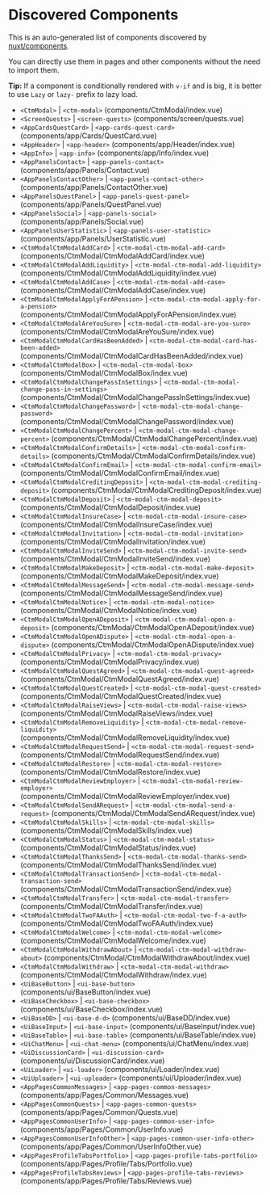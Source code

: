 # Discovered Components

This is an auto-generated list of components discovered by [nuxt/components](https://github.com/nuxt/components).

You can directly use them in pages and other components without the need to import them.

**Tip:** If a component is conditionally rendered with `v-if` and is big, it is better to use `Lazy` or `lazy-` prefix to lazy load.

- `<CtmModal>` | `<ctm-modal>` (components/CtmModal/index.vue)
- `<ScreenQuests>` | `<screen-quests>` (components/screen/quests.vue)
- `<AppCardsQuestCard>` | `<app-cards-quest-card>` (components/app/Cards/QuestCard.vue)
- `<AppHeader>` | `<app-header>` (components/app/Header/index.vue)
- `<AppInfo>` | `<app-info>` (components/app/Info/index.vue)
- `<AppPanelsContact>` | `<app-panels-contact>` (components/app/Panels/Contact.vue)
- `<AppPanelsContactOther>` | `<app-panels-contact-other>` (components/app/Panels/ContactOther.vue)
- `<AppPanelsQuestPanel>` | `<app-panels-quest-panel>` (components/app/Panels/QuestPanel.vue)
- `<AppPanelsSocial>` | `<app-panels-social>` (components/app/Panels/Social.vue)
- `<AppPanelsUserStatistic>` | `<app-panels-user-statistic>` (components/app/Panels/UserStatistic.vue)
- `<CtmModalCtmModalAddCard>` | `<ctm-modal-ctm-modal-add-card>` (components/CtmModal/CtmModalAddCard/index.vue)
- `<CtmModalCtmModalAddLiquidity>` | `<ctm-modal-ctm-modal-add-liquidity>` (components/CtmModal/CtmModalAddLiquidity/index.vue)
- `<CtmModalCtmModalAddCase>` | `<ctm-modal-ctm-modal-add-case>` (components/CtmModal/CtmModalAddCase/index.vue)
- `<CtmModalCtmModalApplyForAPension>` | `<ctm-modal-ctm-modal-apply-for-a-pension>` (components/CtmModal/CtmModalApplyForAPension/index.vue)
- `<CtmModalCtmModalAreYouSure>` | `<ctm-modal-ctm-modal-are-you-sure>` (components/CtmModal/CtmModalAreYouSure/index.vue)
- `<CtmModalCtmModalCardHasBeenAdded>` | `<ctm-modal-ctm-modal-card-has-been-added>` (components/CtmModal/CtmModalCardHasBeenAdded/index.vue)
- `<CtmModalCtmModalBox>` | `<ctm-modal-ctm-modal-box>` (components/CtmModal/CtmModalBox/index.vue)
- `<CtmModalCtmModalChangePassInSettings>` | `<ctm-modal-ctm-modal-change-pass-in-settings>` (components/CtmModal/CtmModalChangePassInSettings/index.vue)
- `<CtmModalCtmModalChangePassword>` | `<ctm-modal-ctm-modal-change-password>` (components/CtmModal/CtmModalChangePassword/index.vue)
- `<CtmModalCtmModalChangePercent>` | `<ctm-modal-ctm-modal-change-percent>` (components/CtmModal/CtmModalChangePercent/index.vue)
- `<CtmModalCtmModalConfirmDetails>` | `<ctm-modal-ctm-modal-confirm-details>` (components/CtmModal/CtmModalConfirmDetails/index.vue)
- `<CtmModalCtmModalConfirmEmail>` | `<ctm-modal-ctm-modal-confirm-email>` (components/CtmModal/CtmModalConfirmEmail/index.vue)
- `<CtmModalCtmModalCreditingDeposit>` | `<ctm-modal-ctm-modal-crediting-deposit>` (components/CtmModal/CtmModalCreditingDeposit/index.vue)
- `<CtmModalCtmModalDeposit>` | `<ctm-modal-ctm-modal-deposit>` (components/CtmModal/CtmModalDeposit/index.vue)
- `<CtmModalCtmModalInsureCase>` | `<ctm-modal-ctm-modal-insure-case>` (components/CtmModal/CtmModalInsureCase/index.vue)
- `<CtmModalCtmModalInvitation>` | `<ctm-modal-ctm-modal-invitation>` (components/CtmModal/CtmModalInvitation/index.vue)
- `<CtmModalCtmModalInviteSend>` | `<ctm-modal-ctm-modal-invite-send>` (components/CtmModal/CtmModalInviteSend/index.vue)
- `<CtmModalCtmModalMakeDeposit>` | `<ctm-modal-ctm-modal-make-deposit>` (components/CtmModal/CtmModalMakeDeposit/index.vue)
- `<CtmModalCtmModalMessageSend>` | `<ctm-modal-ctm-modal-message-send>` (components/CtmModal/CtmModalMessageSend/index.vue)
- `<CtmModalCtmModalNotice>` | `<ctm-modal-ctm-modal-notice>` (components/CtmModal/CtmModalNotice/index.vue)
- `<CtmModalCtmModalOpenADeposit>` | `<ctm-modal-ctm-modal-open-a-deposit>` (components/CtmModal/CtmModalOpenADeposit/index.vue)
- `<CtmModalCtmModalOpenADispute>` | `<ctm-modal-ctm-modal-open-a-dispute>` (components/CtmModal/CtmModalOpenADispute/index.vue)
- `<CtmModalCtmModalPrivacy>` | `<ctm-modal-ctm-modal-privacy>` (components/CtmModal/CtmModalPrivacy/index.vue)
- `<CtmModalCtmModalQuestAgreed>` | `<ctm-modal-ctm-modal-quest-agreed>` (components/CtmModal/CtmModalQuestAgreed/index.vue)
- `<CtmModalCtmModalQuestCreated>` | `<ctm-modal-ctm-modal-quest-created>` (components/CtmModal/CtmModalQuestCreated/index.vue)
- `<CtmModalCtmModalRaiseViews>` | `<ctm-modal-ctm-modal-raise-views>` (components/CtmModal/CtmModalRaiseViews/index.vue)
- `<CtmModalCtmModalRemoveLiquidity>` | `<ctm-modal-ctm-modal-remove-liquidity>` (components/CtmModal/CtmModalRemoveLiquidity/index.vue)
- `<CtmModalCtmModalRequestSend>` | `<ctm-modal-ctm-modal-request-send>` (components/CtmModal/CtmModalRequestSend/index.vue)
- `<CtmModalCtmModalRestore>` | `<ctm-modal-ctm-modal-restore>` (components/CtmModal/CtmModalRestore/index.vue)
- `<CtmModalCtmModalReviewEmployer>` | `<ctm-modal-ctm-modal-review-employer>` (components/CtmModal/CtmModalReviewEmployer/index.vue)
- `<CtmModalCtmModalSendARequest>` | `<ctm-modal-ctm-modal-send-a-request>` (components/CtmModal/CtmModalSendARequest/index.vue)
- `<CtmModalCtmModalSkills>` | `<ctm-modal-ctm-modal-skills>` (components/CtmModal/CtmModalSkills/index.vue)
- `<CtmModalCtmModalStatus>` | `<ctm-modal-ctm-modal-status>` (components/CtmModal/CtmModalStatus/index.vue)
- `<CtmModalCtmModalThanksSend>` | `<ctm-modal-ctm-modal-thanks-send>` (components/CtmModal/CtmModalThanksSend/index.vue)
- `<CtmModalCtmModalTransactionSend>` | `<ctm-modal-ctm-modal-transaction-send>` (components/CtmModal/CtmModalTransactionSend/index.vue)
- `<CtmModalCtmModalTransfer>` | `<ctm-modal-ctm-modal-transfer>` (components/CtmModal/CtmModalTransfer/index.vue)
- `<CtmModalCtmModalTwoFAAuth>` | `<ctm-modal-ctm-modal-two-f-a-auth>` (components/CtmModal/CtmModalTwoFAAuth/index.vue)
- `<CtmModalCtmModalWelcome>` | `<ctm-modal-ctm-modal-welcome>` (components/CtmModal/CtmModalWelcome/index.vue)
- `<CtmModalCtmModalWithdrawAbout>` | `<ctm-modal-ctm-modal-withdraw-about>` (components/CtmModal/CtmModalWithdrawAbout/index.vue)
- `<CtmModalCtmModalWithdraw>` | `<ctm-modal-ctm-modal-withdraw>` (components/CtmModal/CtmModalWithdraw/index.vue)
- `<UiBaseButton>` | `<ui-base-button>` (components/ui/BaseButton/index.vue)
- `<UiBaseCheckbox>` | `<ui-base-checkbox>` (components/ui/BaseCheckbox/index.vue)
- `<UiBaseDD>` | `<ui-base-d-d>` (components/ui/BaseDD/index.vue)
- `<UiBaseInput>` | `<ui-base-input>` (components/ui/BaseInput/index.vue)
- `<UiBaseTable>` | `<ui-base-table>` (components/ui/BaseTable/index.vue)
- `<UiChatMenu>` | `<ui-chat-menu>` (components/ui/ChatMenu/index.vue)
- `<UiDiscussionCard>` | `<ui-discussion-card>` (components/ui/DiscussionCard/index.vue)
- `<UiLoader>` | `<ui-loader>` (components/ui/Loader/index.vue)
- `<UiUploader>` | `<ui-uploader>` (components/ui/Uploader/index.vue)
- `<AppPagesCommonMessages>` | `<app-pages-common-messages>` (components/app/Pages/Common/Messages.vue)
- `<AppPagesCommonQuests>` | `<app-pages-common-quests>` (components/app/Pages/Common/Quests.vue)
- `<AppPagesCommonUserInfo>` | `<app-pages-common-user-info>` (components/app/Pages/Common/UserInfo.vue)
- `<AppPagesCommonUserInfoOther>` | `<app-pages-common-user-info-other>` (components/app/Pages/Common/UserInfoOther.vue)
- `<AppPagesProfileTabsPortfolio>` | `<app-pages-profile-tabs-portfolio>` (components/app/Pages/Profile/Tabs/Portfolio.vue)
- `<AppPagesProfileTabsReviews>` | `<app-pages-profile-tabs-reviews>` (components/app/Pages/Profile/Tabs/Reviews.vue)
